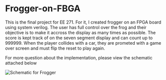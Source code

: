 # Frogger-on-FBGA

This is the final project for EE 271. For it, I created frogger on an FPGA board
using system verilog. The user has full control over the frog and their objective is
to make it accross the display as many times as possible. The score is kept track of 
on the seven segment display and can count up to 999999. When the player collides with
a car, they are prometed with a game over screen and must flip the reset to play again.

For more question about the implementation, please view the schematic attached below 


![Schematic for Frogger](https://user-images.githubusercontent.com/92423156/137084734-c0c383f0-43d5-4d00-ba01-068c45f58e5c.png)
